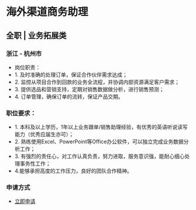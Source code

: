 
# 海外渠道商务助理
## 全职  |  业务拓展类
### 浙江 - 杭州市

- 岗位职责：
- 1.&nbsp;及时准确的处理订单，保证合作伙伴需求达成；
- 2.&nbsp;监控从项目合作到回款的业务全流程，并协调内部资源满足客户需求；
- 3.&nbsp;提供选品和营销支持，定期对销售数据做分析，进行销售预测；
- 4.&nbsp;订单管理，确保订单的流转，保证产品交期。

### 职位要求：
- 1.&nbsp;本科及以上学历，1年以上业务跟单/销售助理经验，有优秀的英语听说读写能力（优秀应届生亦可）；
- 2.&nbsp;熟练使用Excel、PowerPoint等Office办公软件，可以独立完成业务数据分析工作；
- 3.&nbsp;有强烈的责任心，对工作认真负责，努力进取，服务意识强，能耐心细心处理事务性工作；
- 4.能够承担高度的工作压力，良好的团队合作精神。
### 申请方式
- <a href="mailto:hr@tuya.com" title=yourName-海外渠道商务助理>立即申请</a>